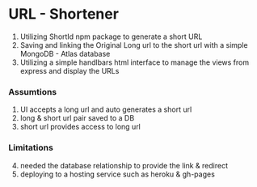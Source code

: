 # URL - Shortener

1. Utilizing  ShortId npm package to generate a short URL
2. Saving and linking the Original Long url to the short url with a simple MongoDB - Atlas database
3. Utilizing a simple handlbars html interface to manage the views from express and display the URLs

### Assumtions
1. UI accepts a long url and auto generates a short url
2. long & short url pair saved to a DB
3. short url provides access to long url

### Limitations
4. needed the database relationship to provide the link & redirect
5. deploying to a hosting service such as heroku & gh-pages

